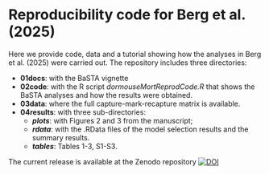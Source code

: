 # Reproducibility code for Berg et al. (2025)

Here we provide code, data and a tutorial showing how the analyses in Berg et al. (2025) were carried out. The repository includes three directories:

- **01docs**: with the BaSTA vignette
- **02code**: with the R script *dormouseMortReprodCode.R* that shows the BaSTA analyses and how the results were obtained.
- **03data**: where the full capture-mark-recapture matrix is available.
- **04results**: with three sub-directories:
  - ***plots***: with Figures 2 and 3 from the manuscript;
  - ***rdata***: with the .RData files of the model selection results and the summary results.
  - ***tables***: Tables 1-3, S1-S3.

The current release is available at the Zenodo repository [![DOI](https://zenodo.org/badge/848168511.svg)](https://doi.org/10.5281/zenodo.15183248)
